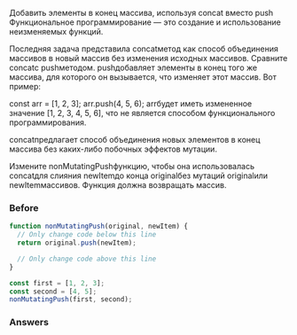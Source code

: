 Добавить элементы в конец массива, используя concat вместо push
Функциональное программирование — это создание и использование неизменяемых функций.

Последняя задача представила concatметод как способ объединения массивов в новый массив без изменения исходных массивов. Сравните concatс pushметодом. pushдобавляет элементы в конец того же массива, для которого он вызывается, что изменяет этот массив. Вот пример:

const arr = [1, 2, 3];
arr.push(4, 5, 6);
arrбудет иметь измененное значение [1, 2, 3, 4, 5, 6], что не является способом функционального программирования.

concatпредлагает способ объединения новых элементов в конец массива без каких-либо побочных эффектов мутации.

Измените nonMutatingPushфункцию, чтобы она использовалась concatдля слияния newItemдо конца originalбез мутаций originalили newItemмассивов. Функция должна возвращать массив.

### Before
```javascript
function nonMutatingPush(original, newItem) {
  // Only change code below this line
  return original.push(newItem);

  // Only change code above this line
}

const first = [1, 2, 3];
const second = [4, 5];
nonMutatingPush(first, second);
```
### Answers
```javascript

```
